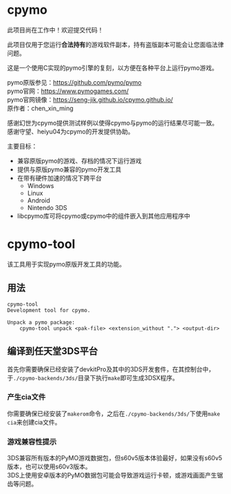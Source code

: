 # cpymo

此项目尚在工作中！欢迎提交代码！

此项目仅用于您运行**合法持有**的游戏软件副本，持有盗版副本可能会让您面临法律问题。

这是一个使用C实现的pymo引擎的复刻，以方便在各种平台上运行pymo游戏。

pymo原版参见：https://github.com/pymo/pymo    
pymo官网：https://www.pymogames.com/        
pymo官网镜像：https://seng-jik.github.io/cpymo.github.io/    
原作者：chen_xin_ming    

感谢幻世为cpymo提供测试样例以使得cpymo与pymo的运行结果尽可能一致。    
感谢守望、heiyu04为cpymo的开发提供协助。

主要目标：

* 兼容原版pymo的游戏、存档的情况下运行游戏
* 提供与原版pymo兼容的pymo开发工具
* 在带有硬件加速的情况下跨平台
    - Windows
    - Linux
    - Android
    - Nintendo 3DS
* libcpymo库可将cpymo或cpymo中的组件嵌入到其他应用程序中

# cpymo-tool

该工具用于实现pymo原版开发工具的功能。

## 用法

```
cpymo-tool
Development tool for cpymo.

Unpack a pymo package:
    cpymo-tool unpack <pak-file> <extension_without "."> <output-dir>
```

## 编译到任天堂3DS平台

首先你需要确保已经安装了devkitPro及其中的3DS开发套件，在其控制台中，于`./cpymo-backends/3ds/`目录下执行`make`即可生成3DSX程序。

### 产生cia文件

你需要确保已经安装了`makerom`命令，之后在`./cpymo-backends/3ds/`下使用`make cia`来创建cia文件。

### 游戏兼容性提示

3DS兼容所有版本的PyMO游戏数据包，但s60v5版本体验最好，如果没有s60v5版本，也可以使用s60v3版本。    
3DS上使用安卓版本的PyMO数据包可能会导致游戏运行卡顿，或游戏画面产生锯齿等问题。    

